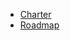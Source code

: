 - [Charter](https://docs.google.com/spreadsheets/d/17QhYD7owmnFV37wXXCzubeYC1i4VtrNEuNqlL1iEL5g/edit#gid=861559772&range=G5)
- [Roadmap](https://docs.google.com/document/d/16wHmWQk5Vd1bjuMCrBznNv-Yc9hHU97e_YNBqTCBOqY/edit#heading=h.ad8cyfqj7br0)